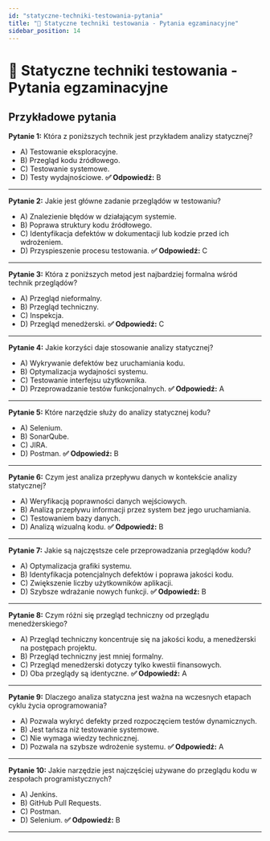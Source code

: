 ```yaml
---
id: "statyczne-techniki-testowania-pytania"
title: "📘 Statyczne techniki testowania - Pytania egzaminacyjne"
sidebar_position: 14
---
```


# 📘 Statyczne techniki testowania - Pytania egzaminacyjne

## Przykładowe pytania

**Pytanie 1:** Która z poniższych technik jest przykładem analizy statycznej?

- A) Testowanie eksploracyjne.
- B) Przegląd kodu źródłowego.
- C) Testowanie systemowe.
- D) Testy wydajnościowe.
**✅ Odpowiedź:** B

---

**Pytanie 2:** Jakie jest główne zadanie przeglądów w testowaniu?

- A) Znalezienie błędów w działającym systemie.
- B) Poprawa struktury kodu źródłowego.
- C) Identyfikacja defektów w dokumentacji lub kodzie przed ich wdrożeniem.
- D) Przyspieszenie procesu testowania.
**✅ Odpowiedź:** C

---

**Pytanie 3:** Która z poniższych metod jest najbardziej formalna wśród technik przeglądów?

- A) Przegląd nieformalny.
- B) Przegląd techniczny.
- C) Inspekcja.
- D) Przegląd menedżerski.
**✅ Odpowiedź:** C

---

**Pytanie 4:** Jakie korzyści daje stosowanie analizy statycznej?

- A) Wykrywanie defektów bez uruchamiania kodu.
- B) Optymalizacja wydajności systemu.
- C) Testowanie interfejsu użytkownika.
- D) Przeprowadzanie testów funkcjonalnych.
**✅ Odpowiedź:** A

---

**Pytanie 5:** Które narzędzie służy do analizy statycznej kodu?

- A) Selenium.
- B) SonarQube.
- C) JIRA.
- D) Postman.
**✅ Odpowiedź:** B

---

**Pytanie 6:** Czym jest analiza przepływu danych w kontekście analizy statycznej?

- A) Weryfikacją poprawności danych wejściowych.
- B) Analizą przepływu informacji przez system bez jego uruchamiania.
- C) Testowaniem bazy danych.
- D) Analizą wizualną kodu.
**✅ Odpowiedź:** B

---

**Pytanie 7:** Jakie są najczęstsze cele przeprowadzania przeglądów kodu?

- A) Optymalizacja grafiki systemu.
- B) Identyfikacja potencjalnych defektów i poprawa jakości kodu.
- C) Zwiększenie liczby użytkowników aplikacji.
- D) Szybsze wdrażanie nowych funkcji.
**✅ Odpowiedź:** B

---

**Pytanie 8:** Czym różni się przegląd techniczny od przeglądu menedżerskiego?

- A) Przegląd techniczny koncentruje się na jakości kodu, a menedżerski na postępach projektu.
- B) Przegląd techniczny jest mniej formalny.
- C) Przegląd menedżerski dotyczy tylko kwestii finansowych.
- D) Oba przeglądy są identyczne.
**✅ Odpowiedź:** A

---

**Pytanie 9:** Dlaczego analiza statyczna jest ważna na wczesnych etapach cyklu życia oprogramowania?

- A) Pozwala wykryć defekty przed rozpoczęciem testów dynamicznych.
- B) Jest tańsza niż testowanie systemowe.
- C) Nie wymaga wiedzy technicznej.
- D) Pozwala na szybsze wdrożenie systemu.
**✅ Odpowiedź:** A

---

**Pytanie 10:** Jakie narzędzie jest najczęściej używane do przeglądu kodu w zespołach programistycznych?

- A) Jenkins.
- B) GitHub Pull Requests.
- C) Postman.
- D) Selenium.
**✅ Odpowiedź:** B

---

